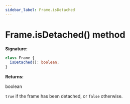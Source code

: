 ```yaml
---
sidebar_label: Frame.isDetached
---
```


# Frame.isDetached() method

**Signature:**

```typescript
class Frame {
  isDetached(): boolean;
}
```

**Returns:**

boolean

`true` if the frame has been detached, or `false` otherwise.
